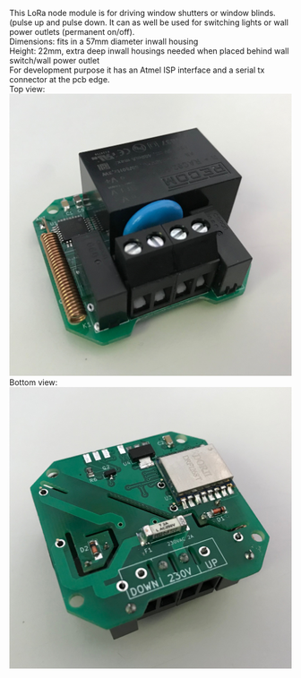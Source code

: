This LoRa node module is for driving window shutters or window blinds. (pulse up and pulse down. It can as well be used for switching lights or wall power outlets (permanent on/off).<br>
Dimensions:
fits in a 57mm diameter inwall housing <br>
Height: 22mm, extra deep inwall housings needed when placed behind wall switch/wall power outlet<br>
For development purpose it has an Atmel ISP interface and a serial tx connector at the pcb edge.<br>
Top view:
![lt](https://github.com/tinytronix/homeautomation/blob/master/Photos/loraShutterModuleTop.JPG)
Bottom view:
![lt](https://github.com/tinytronix/homeautomation/blob/master/Photos/loraShutterModuleBottom.JPG)
